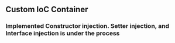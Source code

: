 ## Custom IoC Container

### Implemented Constructor injection. Setter injection, and Interface injection is under the process
